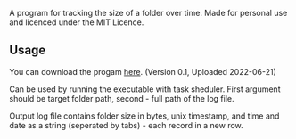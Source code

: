 A program for tracking the size of a folder over time. Made for personal use and licenced under the MIT Licence.

## Usage

You can download the progam [here](https://drive.google.com/file/d/1g2heZmwzXSyEbHn5XMrzXrYLVriKcX52/view?usp=sharing). (Version 0.1, Uploaded 2022-06-21)

Can be used by running the executable with task sheduler. First argument should be target folder path, second - full path of the log file.

Output log file contains folder size in bytes, unix timestamp, and time and date as a string (seperated by tabs) - each record in a new row.